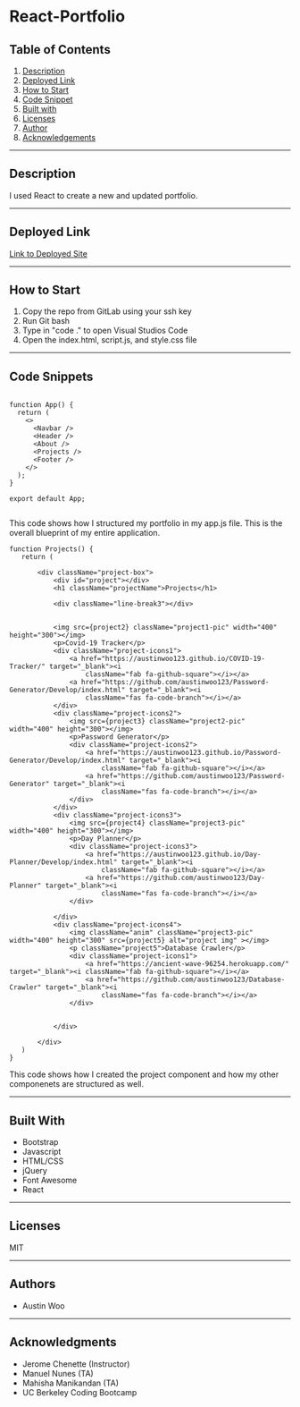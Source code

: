 # React-Portfolio

## Table of Contents
1. [Description](#description)
2. [Deployed Link](#deployed-link)
3. [How to Start](#how-to-start)
4. [Code Snippet](#code-snippet)
5. [Built with](#built-with)
6. [Licenses](#licenses)
7. [Author](#author)
8. [Acknowledgements](#acknowledgements)

-----------------------
## Description
I used React to create a new and updated portfolio.

-----------------------
## Deployed Link
[Link to Deployed Site](https://leads-force.herokuapp.com/)

-----------------------
## How to Start
1. Copy the repo from GitLab using your ssh key
2. Run Git bash
3. Type in "code ." to open Visual Studios Code
4. Open the index.html, script.js, and style.css file
-----------------------
## Code Snippets
```

function App() {
  return (
    <>
      <Navbar />
      <Header />
      <About />
      <Projects />
      <Footer />
    </>
  );
}

export default App;


```
This code shows how I structured my portfolio in my app.js file. This is the overall blueprint of my entire application. 
 ```
 function Projects() {
    return (

        <div className="project-box">
            <div id="project"></div>
            <h1 className="projectName">Projects</h1>

            <div className="line-break3"></div>


            <img src={project2} className="project1-pic" width="400" height="300"></img>
            <p>Covid-19 Tracker</p>
            <div className="project-icons1">
                <a href="https://austinwoo123.github.io/COVID-19-Tracker/" target="_blank"><i
                    className="fab fa-github-square"></i></a>
                <a href="https://github.com/austinwoo123/Password-Generator/Develop/index.html" target="_blank"><i
                    className="fas fa-code-branch"></i></a>
            </div>
            <div className="project-icons2">
                <img src={project3} className="project2-pic" width="400" height="300"></img>
                <p>Password Generator</p>
                <div className="project-icons2">
                    <a href="https://austinwoo123.github.io/Password-Generator/Develop/index.html" target="_blank"><i
                        className="fab fa-github-square"></i></a>
                    <a href="https://github.com/austinwoo123/Password-Generator" target="_blank"><i
                        className="fas fa-code-branch"></i></a>
                </div>
            </div>
            <div className="project-icons3">
                <img src={project4} className="project3-pic" width="400" height="300"></img>
                <p>Day Planner</p>
                <div className="project-icons3">
                    <a href="https://austinwoo123.github.io/Day-Planner/Develop/index.html" target="_blank"><i
                        className="fab fa-github-square"></i></a>
                    <a href="https://github.com/austinwoo123/Day-Planner" target="_blank"><i
                        className="fas fa-code-branch"></i></a>
                </div>

            </div>
            <div className="project-icons4">
                <img className="anim" className="project3-pic" width="400" height="300" src={project5} alt="project img" ></img>
                <p className="project5">Database Crawler</p>
                <div className="project-icons1">
                    <a href="https://ancient-wave-96254.herokuapp.com/" target="_blank"><i className="fab fa-github-square"></i></a>
                    <a href="https://github.com/austinwoo123/Database-Crawler" target="_blank"><i
                        className="fas fa-code-branch"></i></a>
                </div>


            </div>

        </div>
    )
}
```
This code shows how I created the project component and how my other componenets are structured as well.
 
-----------------------
## Built With
- Bootstrap
- Javascript
- HTML/CSS
- jQuery
- Font Awesome
- React


-----------------------
## Licenses
MIT

-----------------------
## Authors
- Austin Woo


-----------------------
## Acknowledgments
- Jerome Chenette (Instructor)
- Manuel Nunes (TA)
- Mahisha Manikandan (TA)
- UC Berkeley Coding Bootcamp